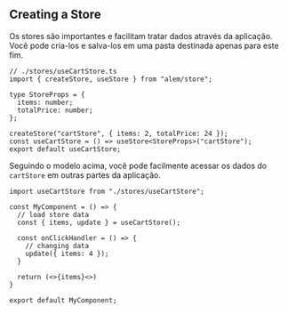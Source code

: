 ## Creating a Store

Os stores são importantes e facilitam tratar dados através da aplicação. Você pode cria-los e salva-los em uma pasta destinada apenas para este fim.

```tsx
// ./stores/useCartStore.ts
import { createStore, useStore } from "alem/store";

type StoreProps = {
  items: number;
  totalPrice: number;
};

createStore("cartStore", { items: 2, totalPrice: 24 });
const useCartStore = () => useStore<StoreProps>("cartStore");
export default useCartStore;
```

Seguindo o modelo acima, você pode facilmente acessar os dados do `cartStore` em outras partes da aplicação.

```tsx
import useCartStore from "./stores/useCartStore";

const MyComponent = () => {
  // load store data
  const { items, update } = useCartStore();

  const onClickHandler = () => {
    // changing data
    update({ items: 4 });
  }

  return (<>{items}<>)
}

export default MyComponent;
```
